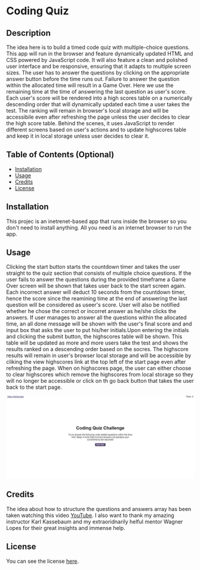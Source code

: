 # Coding Quiz 

## Description 
The idea here is to build a timed code quiz with multiple-choice questions. This app will run in the browser and feature dynamically updated HTML and CSS powered by JavaScript code. It will also feature a clean and polished user interface and be responsive, ensuring that it adapts to multiple screen sizes. The user has to answer the questions by clicking on the appropriate answer button before the time runs out. Failure to answer the question within the allocated time will result in a Game Over. Here we use the remaining time at the time of answering the last question as user's score. Each user's score will be rendered into a high scores table on a numerically descending order that will dynamically updated each time a user takes the test. The ranking will remain in browser's local storage and will be accessibile even after refreshing the page unless the user decides to clear the high score table. Behind the scenes, it uses JavaScript to render different screens based on user's actions and to update highscores table and keep it in local storage unless user decides to clear it. 

## Table of Contents (Optional)

* [Installation](#installation)
* [Usage](#usage)
* [Credits](#credits)
* [License](#license)


## Installation

This projec is an inetrenet-based app that runs inside the browser so you don't need to install anything. All you need is an internet browser to run the app. 


## Usage 

Clicking the start button starts the countdown timer and takes the user straight to the quiz section that consists of multiple choice questions. If the user fails to answer the questions during the provided timeframe a Game Over screen will be shown that takes user back to the start screen again. Each incorrect answer will deduct 10 seconds from the countdown timer, hence the score since the reamining time at the end of answering the last question will be considered as useer's score. User will also be notified whether he chose the correct or incorret answer as he/she clicks the answers. If user manages to answer all the questions within the allocated time, an all done message will be shown with the user's final score and and input box that asks the user to put his/her initials.Upon entering the initials and clicking the submit button, the highscores table will be shown. This table will be updated as more and more users take the test and shows the results ranked on a descending order based on the socres. The highscore results will remain in user's browser local storage and will be accessible by cliking the view highscores link at the top left of the start page even after refreshing the page. When on highscores page, the user can either choose to clear highscores which remove the highscores from local storage so they will no longer be accessible or click on th go back button that takes the user back to the start page. 

![alt text](https://github.com/Mohammad-Pishdar/quiz/blob/master/ezgif.com-gif-maker.gif)


## Credits

The idea about how to structure the questions and answers array has been taken watching this video [YouTube](https://www.youtube.com/watch?v=riDzcEQbX6k&t=1019s). I also want to thank my amazing instructor Karl Kassebaum and my extraoridnarily helful mentor Wagner Lopes for their great insights and immense help.

## License

You can see the license [here](https://github.com/Mohammad-Pishdar/quiz/blob/master/LICENSE).






